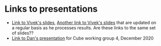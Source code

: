 # Links to presentations

 * [Link to Vivek's slides](https://docs.google.com/presentation/d/1PRPDNA1x2M7NH2Yg2pohXh0liPVpDgLEIZsqolpV8vY/edit?usp=sharing), [Another link to Vivek's slides](https://docs.google.com/presentation/d/1mlCGt4Ff1O0oGEuCG_GegYxOu7EX2WTZDvm1GAaQ_Tg/edit?usp=sharing) that are updated on a regular basis as he processes results. Are these links to the same set of slides??
 * [Link to Dan's presentation](https://thejacksonlaboratory.box.com/s/jtbvi2re1ot37hq60p4dcf5y959xw0g2) for Cube working group 4, December 2020
